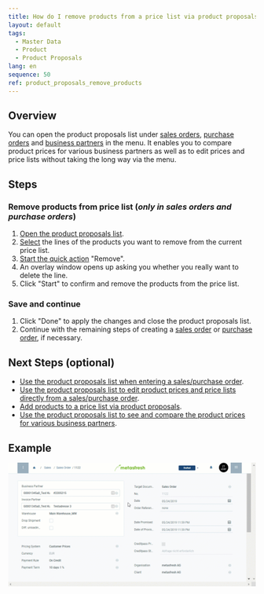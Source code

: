 ```yaml
---
title: How do I remove products from a price list via product proposals?
layout: default
tags:
  - Master Data
  - Product
  - Product Proposals
lang: en
sequence: 50
ref: product_proposals_remove_products
---
```


## Overview
You can open the product proposals list under [sales orders](SalesOrder_recording), [purchase orders](CreatePurchaseOrder) and [business partners](New_Business_Partner) in the menu. It enables you to compare product prices for various business partners as well as to edit prices and price lists without taking the long way via the menu.

## Steps

### Remove products from price list (*only in sales orders and purchase orders*)
1. [Open the product proposals list](Product_proposals_open_list).
1. [Select](RecordSelection) the lines of the products you want to remove from the current price list.
1. [Start the quick action](StartAction#quick-actions) "Remove".
1. An overlay window opens up asking you whether you really want to delete the line.
1. Click "Start" to confirm and remove the products from the price list.

### Save and continue
1. Click "Done" to apply the changes and close the product proposals list.
1. Continue with the remaining steps of creating a [sales order](SalesOrder_recording) or [purchase order](CreatePurchaseOrder), if necessary.

## Next Steps (optional)
- [Use the product proposals list when entering a sales/purchase order](Product_proposals_sales_purchase_order).
- [Use the product proposals list to edit product prices and price lists directly from a sales/purchase order](Product_proposals_edit_prices).
- [Add products to a price list via product proposals](Product_proposals_add_products).
- [Use the product proposals list to see and compare the product prices for various business partners](Product_proposals_compare_prices).

## Example
![](assets/Product_proposals_remove_products.gif)
